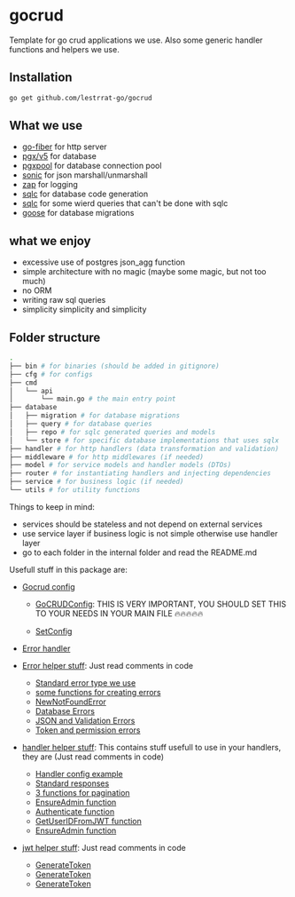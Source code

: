 # gocrud

Template for go crud applications we use. Also some generic handler functions and helpers we use.

## Installation

```bash
go get github.com/lestrrat-go/gocrud
```

## What we use

- [go-fiber](https://github.com/gofiber/fiber)
 for http server
- [pgx/v5](https://github.com/jackc/pgx)
 for database
- [pgxpool](https://github.com/jackc/pgx-pool)
 for database connection pool
- [sonic](https://github.com/bytedance/sonic)
 for json marshall/unmarshall
- [zap](https://github.com/uber-go/zap)
 for logging
- [sqlc](https://github.com/sqlc-dev/sqlc)
 for database code generation
- [sqlc](https://github.com/jmoiron/sqlx)
 for some wierd queries that can't be done with sqlc
- [goose](https://github.com/pressly/goose)
 for database migrations

## what we enjoy

- excessive use of postgres json_agg function
- simple architecture with no magic (maybe some magic, but not too much)
- no ORM
- writing raw sql queries
- simplicity simplicity and simplicity

## Folder structure

```bash
.
├── bin # for binaries (should be added in gitignore)
├── cfg # for configs
├── cmd
│   └── api
│       └── main.go # the main entry point
├── database
│   ├── migration # for database migrations
│   ├── query # for database queries
│   ├── repo # for sqlc generated queries and models 
│   └── store # for specific database implementations that uses sqlx
├── handler # for http handlers (data transformation and validation)
├── middleware # for http middlewares (if needed)
├── model # for service models and handler models (DTOs)
├── router # for instantiating handlers and injecting dependencies
├── service # for business logic (if needed)
└── utils # for utility functions 

```

Things to keep in mind:

- services should be stateless and not depend on external services
- use service layer if business logic is not simple otherwise use handler layer
- go to each folder in the internal folder and read the README.md

Usefull stuff in this package are:

- [Gocrud config](https://github.com/dargasht/gocrud/blob/main/config.go)
  - [GoCRUDConfig](https://github.com/dargasht/gocrud/blob/main/config.go#L36): THIS IS VERY IMPORTANT, YOU SHOULD SET THIS TO YOUR NEEDS IN YOUR MAIN FILE 🔥🔥🔥🔥🔥

  - [SetConfig](https://github.com/dargasht/gocrud/blob/main/config.go#L22)

- [Error handler](https://github.com/dargasht/gocrud/blob/main/error_handler.go)

- [Error helper stuff](https://github.com/dargasht/gocrud/blob/main/error_helper.go): Just read comments in code
  - [Standard error type we use](https://github.com/dargasht/gocrud/blob/main/error_helper.go#L32)
  - [some functions for creating errors](https://github.com/dargasht/gocrud/blob/main/error_helper.go#L45)
  - [NewNotFoundError](https://github.com/dargasht/gocrud/blob/main/error_helper.go#L58)
  - [Database Errors](https://github.com/dargasht/gocrud/blob/main/error_helper.go#L69)
  - [JSON and Validation Errors](https://github.com/dargasht/gocrud/blob/main/error_helper.go#L139)
  - [Token and permission errors](https://github.com/dargasht/gocrud/blob/main/error_helper.go#L162)

- [handler helper stuff](https://github.com/dargasht/gocrud/blob/main/handler_helper.go): This contains stuff usefull to use in your handlers, they are (Just read comments in code)
  - [Handler config example](https://github.com/dargasht/gocrud/blob/main/handler_helper.go#L13)
  - [Standard responses](https://github.com/dargasht/gocrud/blob/main/handler_helper.go#L32)
  - [3 functions for pagination](https://github.com/dargasht/gocrud/blob/main/handler_helper.go#L78)
  - [EnsureAdmin function](https://github.com/dargasht/gocrud/blob/main/handler_helper.go#L145)
  - [Authenticate function](https://github.com/dargasht/gocrud/blob/main/handler_helper.go#L161)
  - [GetUserIDFromJWT function](https://github.com/dargasht/gocrud/blob/main/handler_helper.go#L190)
  - [EnsureAdmin function](https://github.com/dargasht/gocrud/blob/main/handler_helper.go#L145)

- [jwt helper stuff](https://github.com/dargasht/gocrud/blob/main/jwt_helper.go): Just read comments in code
  - [GenerateToken](https://github.com/dargasht/gocrud/blob/main/jwt_helper.go#L14)
  - [GenerateToken](https://github.com/dargasht/gocrud/blob/main/jwt_helper.go#L28)
  - [GenerateToken](https://github.com/dargasht/gocrud/blob/main/jwt_helper.go#L40)
